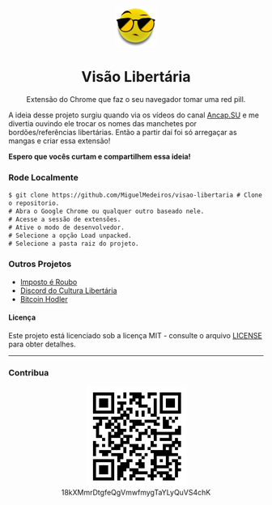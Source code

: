 <div align="center">

[![Visão Libertária](img/icon.png)](https://chrome.google.com/webstore/detail/vis%C3%A3o-libert%C3%A1ria/jnafjgekhpiipmhihkmoboggpclkdijl)

# **Visão Libertária**

Extensão do Chrome que faz o seu navegador tomar uma red pill.

</div>

A ideia desse projeto surgiu quando via os vídeos do canal [Ancap.SU](http://ancap.su) e me divertia ouvindo ele trocar os nomes das manchetes por bordões/referências libertárias. Então a partir daí foi só arregaçar as mangas e criar essa extensão!

**Espero que vocês curtam e compartilhem essa ideia!**

### Rode Localmente

```shell
$ git clone https://github.com/MiguelMedeiros/visao-libertaria # Clone o repositorio.
# Abra o Google Chrome ou qualquer outro baseado nele.
# Acesse a sessão de extensões.
# Ative o modo de desenvolvedor.
# Selecione a opção Load unpacked.
# Selecione a pasta raiz do projeto.
```

### Outros Projetos

- [Imposto é Roubo](https://www.impostoeroubo.com)
- [Discord do Cultura Libertária](https://discord.gg/ZNPvsv)
- [Bitcoin Hodler](https://bitcoinhodler.io)

#### Licença

Este projeto está licenciado sob a licença MIT - consulte o arquivo [LICENSE](LICENSE) para obter detalhes.

---

### Contribua

<div align="center">

![18kXMmrDtgfeQgVmwfmygTaYLyQuVS4chK](img/donation.png)\
18kXMmrDtgfeQgVmwfmygTaYLyQuVS4chK

</div>
